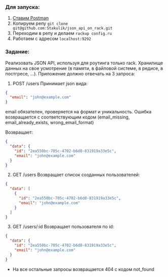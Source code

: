 ### Для запуска:

1. [Ставим Postman](https://chrome.google.com/webstore/detail/postman/fhbjgbiflinjbdggehcddcbncdddomop) 
2. Копируем репу `git clone git@github.com:Stakulik/json_api_on_rack.git`
3. Переходим в репу и делаем `rackup config.ru`
4. Работаем с адресом `localhost:9292`


### Задание:

Реализовать JSON API, используя для роутинга только rack.
Хранилище данных на свое усмотрение (в памяти, в файловой системе, в редисе, в постгресе, ...).
Приложение должно отвечать на 3 запроса:

1) POST /users
Принимает json вида:
```json
{
  "email": "john@example.com"
}
```
email обязателен, проверяется на формат и уникальность. Ошибка возвращается с соответствующим кодом (email_missing, email_already_exists, wrong_email_format)

Возвращает:
```json
{
  "data": {
    "id": "2ea550bc-705c-4702-b6d0-831919a33e5c",
    "email": "john@example.com"
  }
}
```

2) GET /users
Возвращает список созданных пользователей:
```json
{
  "data": [
    {
      "id": "2ea550bc-705c-4702-b6d0-831919a33e5c",
      "email": "john@example.com"
    }
  ]
}
```

3) GET /users/:id
Возвращает пользователя по id:
```json
{
  "data": {
    "id": "2ea550bc-705c-4702-b6d0-831919a33e5c",
    "email": "john@example.com"
  }
}
```

* На все остальные запросы возвращается 404 с кодом not_found
